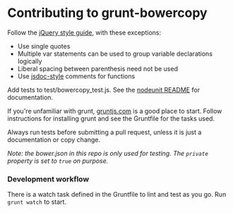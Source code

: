 # Contributing to grunt-bowercopy

Follow the [jQuery style guide](http://contribute.jquery.org/style-guide/js/), with these exceptions:

- Use single quotes
- Multiple var statements can be used to group variable declarations logically
- Liberal spacing between parenthesis need not be used
- Use [jsdoc-style](http://usejsdoc.org/#JSDoc3_Tag_Dictionary) comments for functions

Add tests to test/bowercopy_test.js. See the [nodeunit README](https://github.com/caolan/nodeunit) for documentation.

If you're unfamiliar with grunt, [gruntjs.com](http://gruntjs.com/) is a good place to start. Follow instructions for installing grunt and see the Gruntfile for the tasks used.

Always run tests before submitting a pull request, unless it is just a documentation or copy change.

*Note: the bower.json in this repo is only used for testing. The `private` property is set to `true` on purpose.*

### Development workflow

There is a watch task defined in the Gruntfile to lint and test as you go. Run `grunt watch` to start.

